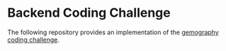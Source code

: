 # Backend Coding Challenge

The following repository provides an implementation of the [gemography coding challenge](https://github.com/gemography/backend-coding-challenge/blob/master/README.md).
